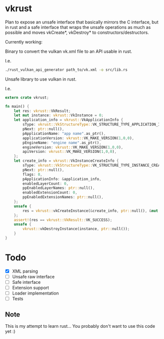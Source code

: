# vkrust

Plan to expose an unsafe interface that basically mirrors the C interface, but in rust and a safe interface that wraps the unsafe operations as much as possible and moves vkCreate*, vkDestroy* to constructors/destructors.

Currently working:

Binary to convert the vulkan vk.xml file to an API usable in rust.

I.e.
```bash
./rust_vulkan_api_generator path_to/vk.xml -o src/lib.rs
```

Unsafe library to use vulkan in rust.

I.e.
```rust
extern crate vkrust;

fn main() {
	let res: vkrust::VkResult;
	let mut instance: vkrust::VkInstance = 0;
	let application_info = vkrust::VkApplicationInfo {
		sType: vkrust::VkStructureType::VK_STRUCTURE_TYPE_APPLICATION_INFO,
		pNext: ptr::null(),
		pApplicationName: "app name".as_ptr(),
		applicationVersion: vkrust::VK_MAKE_VERSION(1,0,0),
		pEngineName: "engine name".as_ptr(),
		engineVersion: vkrust::VK_MAKE_VERSION(1,0,0),
		apiVersion: vkrust::VK_MAKE_VERSION(1,0,0),
	};
	let create_info = vkrust::VkInstanceCreateInfo {
		sType: vkrust::VkStructureType::VK_STRUCTURE_TYPE_INSTANCE_CREATE_INFO,
		pNext: ptr::null(),
		flags: 0,
		pApplicationInfo: &application_info,
		enabledLayerCount: 0,
		ppEnabledLayerNames: ptr::null(),
		enabledExtensionCount: 0,
		ppEnabledExtensionNames: ptr::null(),
	};
	unsafe {
		res = vkrust::vkCreateInstance(&create_info, ptr::null(), &mut instance);
	};
	assert!(res == vkrust::VkResult::VK_SUCCESS);
	unsafe {
		vkrust::vkDestroyInstance(instance, ptr::null());
	}
}
```

# Todo

- [x] XML parsing
- [ ] Unsafe raw interface
- [ ] Safe interface
- [ ] Extension support
- [ ] Loader implementation
- [ ] Tests

## Note

This is my attempt to learn rust... You probably don't want to use this code yet :)
